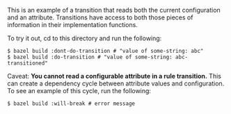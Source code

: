 This is an example of a transition that reads both the current configuration and
an attribute. Transitions have access to both those pieces of information in their
implementation functions.

To try it out, cd to this directory and run the following:
```
$ bazel build :dont-do-transition # "value of some-string: abc"
$ bazel build :do-transition # "value of some-string: abc-transitioned"
```

Caveat: <b>You cannot read a configurable attribute in a rule transition.</b>
This can create a dependency cycle between attribute values and configuration. 
To see an example of this cycle, run the following:
```
$ bazel build :will-break # error message
```